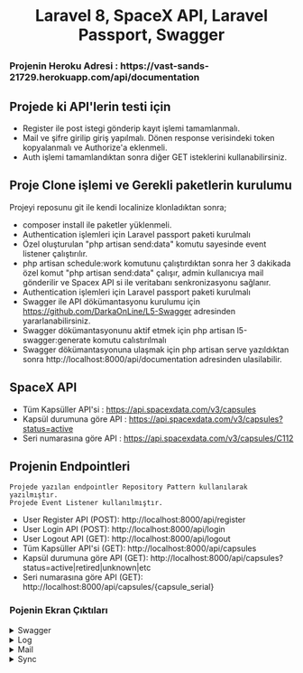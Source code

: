 <h1><p align="center">Laravel 8, SpaceX API, Laravel Passport, Swagger </p></h1>

<p align="center">
<h3>
    Projenin Heroku Adresi : https://vast-sands-21729.herokuapp.com/api/documentation
</h3>
</p>

## Projede ki API'lerin testi için

- Register ile post istegi gönderip kayıt işlemi tamamlanmalı.
- Mail ve şifre girilip giriş yapılmalı. Dönen response verisindeki token kopyalanmalı ve Authorize'a eklenmeli.
- Auth işlemi tamamlandıktan sonra diğer GET isteklerini kullanabilirsiniz.

## Proje Clone işlemi ve Gerekli paketlerin kurulumu

Projeyi reposunu git ile kendi localinize klonladıktan sonra;

- composer install ile paketler yüklenmeli.
- Authentication işlemleri için Laravel passport paketi kurulmalı
- Özel oluşturulan "php artisan send:data" komutu sayesinde event listener çalıştırılır.
- php artisan schedule:work komutunu çalıştırdıktan sonra her 3 dakikada özel komut "php artisan send:data" çalışır, admin kullanıcıya mail gönderilir ve Spacex API si ile veritabanı senkronizasyonu sağlanır.
- Authentication işlemleri için Laravel passport paketi kurulmalı
- Swagger ile API dökümantasyonu kurulumu için https://github.com/DarkaOnLine/L5-Swagger adresinden yararlanabilirsiniz.
- Swagger dökümantasyonunu aktif etmek için php artisan l5-swagger:generate komutu calıstırılmalı
- Swagger dökümantasyonuna ulaşmak için php artisan serve yazıldıktan sonra http://localhost:8000/api/documentation adresinden ulasilabilir.

## SpaceX API

- Tüm Kapsüller API'si : https://api.spacexdata.com/v3/capsules
- Kapsül durumuna göre API : https://api.spacexdata.com/v3/capsules?status=active
- Seri numarasına göre API : https://api.spacexdata.com/v3/capsules/C112

## Projenin Endpointleri

    Projede yazılan endpointler Repository Pattern kullanılarak yazılmıştır.
    Projede Event Listener kullanılmıştır.

- User Register API (POST): http://localhost:8000/api/register
- User Login API (POST): http://localhost:8000/api/login
- User Logout API (GET): http://localhost:8000/api/logout
- Tüm Kapsüller API'si (GET): http://localhost:8000/api/capsules
- Kapsül durumuna göre API (GET): http://localhost:8000/api/capsules?status=active|retired|unknown|etc
- Seri numarasına göre API (GET): http://localhost:8000/api/capsules/{capsule_serial}

### Pojenin Ekran Çıktıları
<details>
<summary>Swagger</summary>
<img src="https://user-images.githubusercontent.com/56219956/145467380-64a0d2a5-d1d0-4c7c-ba7e-d4b00088641f.png" width="500">
</details>
<details>
<summary>Log</summary>
<img src="https://user-images.githubusercontent.com/56219956/145467413-01483b5c-4670-4b33-9f4c-ced8f59c98bd.png" width="500">
</details>
<details>
<summary>Mail</summary>
<img src="https://user-images.githubusercontent.com/56219956/145467438-825ee0bd-69d5-4f65-8cae-6156108c9cad.png" width="500">
</details>
<details>
<summary>Sync</summary>
<img src="https://user-images.githubusercontent.com/56219956/145467449-fbed029d-c30b-4018-be31-6b9401f6f99f.png" width="500">
</details>

